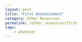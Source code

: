 ```yaml
---
layout: post
title: "First Announcement"
category: Other Resources
permalink: /other_resources/first
tags: 
    - whatever
---
```

